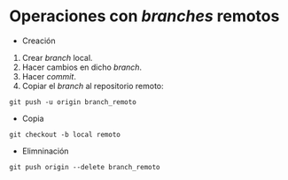 # Operaciones con *branches* remotos
* Creación

1. Crear *branch* local.
2. Hacer cambios en dicho *branch*.
3. Hacer *commit*.
4. Copiar el *branch* al repositorio remoto:

`git push -u origin branch_remoto`

* Copia

`git checkout -b local remoto`

* Elimninación

`git push origin --delete branch_remoto`
